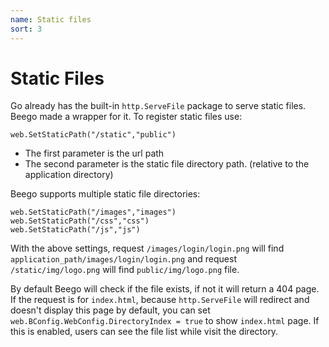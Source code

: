 ```yaml
---
name: Static files
sort: 3
---
```


# Static Files

Go already has the built-in `http.ServeFile` package to serve static files. Beego made a wrapper for it. To register static files use:

	web.SetStaticPath("/static","public")

- The first parameter is the url path
- The second parameter is the static file directory path. (relative to the application directory)

Beego supports multiple static file directories:

	web.SetStaticPath("/images","images")
	web.SetStaticPath("/css","css")
	web.SetStaticPath("/js","js")

With the above settings, request `/images/login/login.png` will find `application_path/images/login/login.png` and request `/static/img/logo.png` will find `public/img/logo.png` file.

By default Beego will check if the file exists, if not it will return a 404 page.  If the request is for `index.html`, because `http.ServeFile` will redirect and doesn't display this page by default, you can set `web.BConfig.WebConfig.DirectoryIndex = true` to show `index.html` page. If this is enabled, users can see the file list while visit the directory.
